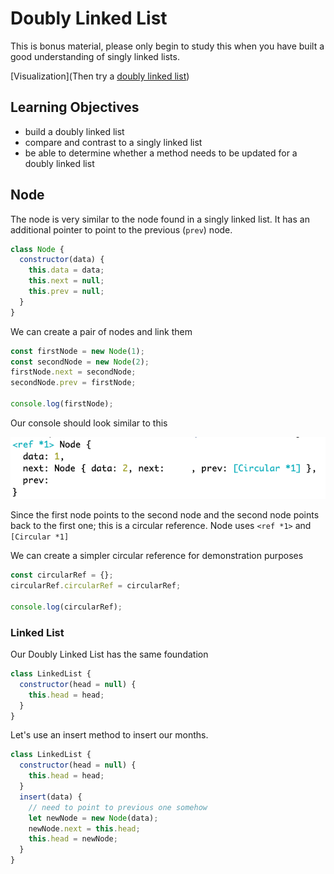 # Doubly Linked List

This is bonus material, please only begin to study this when you have built a good understanding of singly linked lists.

[Visualization](Then try a [doubly linked list](https://csvistool.com/DoublyLinkedList))

## Learning Objectives

- build a doubly linked list
- compare and contrast to a singly linked list
- be able to determine whether a method needs to be updated for a doubly linked list

## Node

The node is very similar to the node found in a singly linked list. It has an additional pointer to point to the previous (`prev`) node.

```js
class Node {
  constructor(data) {
    this.data = data;
    this.next = null;
    this.prev = null;
  }
}
```

We can create a pair of nodes and link them

```js
const firstNode = new Node(1);
const secondNode = new Node(2);
firstNode.next = secondNode;
secondNode.prev = firstNode;

console.log(firstNode);
```

Our console should look similar to this

![](../assets/log-doubly-linked-list.png)

Since the first node points to the second node and the second node points back to the first one; this is a circular reference. Node uses `<ref *1>` and `[Circular *1]`

We can create a simpler circular reference for demonstration purposes

```js
const circularRef = {};
circularRef.circularRef = circularRef;

console.log(circularRef);
```

### Linked List

Our Doubly Linked List has the same foundation

```js
class LinkedList {
  constructor(head = null) {
    this.head = head;
  }
}
```

Let's use an insert method to insert our months.

```js
class LinkedList {
  constructor(head = null) {
    this.head = head;
  }
  insert(data) {
    // need to point to previous one somehow
    let newNode = new Node(data);
    newNode.next = this.head;
    this.head = newNode;
  }
}
```
